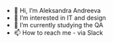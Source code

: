 - 👋 Hi, I’m Aleksandra Andreeva
- 👀 I’m interested in IT and design
- 🌱 I’m currently studying the QA
- 📫 How to reach me - via Slack

<!---
Laniakea83/Laniakea83 is a ✨ special ✨ repository because its `README.md` (this file) appears on your GitHub profile.
You can click the Preview link to take a look at your changes.
--->
